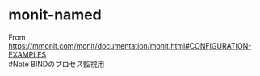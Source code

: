 # monit-named
From https://mmonit.com/monit/documentation/monit.html#CONFIGURATION-EXAMPLES
<br>
#Note
BINDのプロセス監視用<br>
